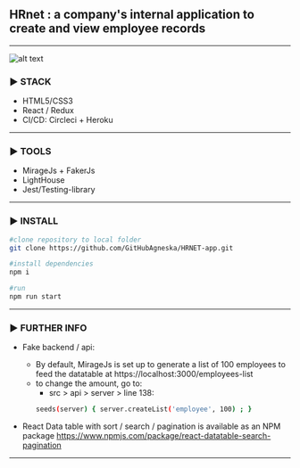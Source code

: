
## HRnet : a company's internal application to create and view employee records
---

![alt text](https://github.com/GitHubAgneska/HRNET-app/blob/master/src/design/mobile_list-2.png)

### ▶︎ STACK
- HTML5/CSS3
- React / Redux
- CI/CD: Circleci + Heroku
---

###  ▶︎ TOOLS
- MirageJs + FakerJs
- LightHouse
- Jest/Testing-library

---
###  ▶︎ INSTALL

```bash
#clone repository to local folder
git clone https://github.com/GitHubAgneska/HRNET-app.git

#install dependencies
npm i

#run
npm run start
```

---
###  ▶︎ FURTHER INFO
- Fake backend / api:
    - By default, MirageJs is set up to generate a list of 100 employees to feed the datatable at https://localhost:3000/employees-list
    - to change the amount, go to:
        - src > api > server > line 138:
        ```bash
        seeds(server) { server.createList('employee', 100) ; }
        ```

- React Data table with sort / search / pagination is available as an NPM package
https://www.npmjs.com/package/react-datatable-search-pagination

---



